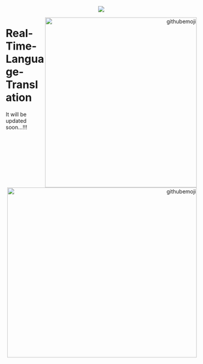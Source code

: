 <p align="center"><img align="center" src="https://readme-typing-svg.herokuapp.com?font=&color=%23F7801C&size=22&lines=Real+Time+Language+Translation"/></p>

<p align="right"><img align="right" border_radius="25%" width="400px" height="450px" alt="githubemoji"src="https://camo.githubusercontent.com/63abdc3407ab5749a6fa046151ee56433f7922da540e1aa8d3b5795200dde75f/68747470733a2f2f6f63746f6465782e6769746875622e636f6d2f696d616765732f6461667470756e6b746f6361742d6775792e676966"/></p>

<p align="right"><img align="right" border_radius="25%" width="500px" height="450px" alt="githubemoji"src="https://user-images.githubusercontent.com/61548445/148815377-659dec8a-8cb8-4fe2-ab89-a32c8a714f05.png"/></p>


# Real-Time-Language-Translation
It will be updated soon...!!!
